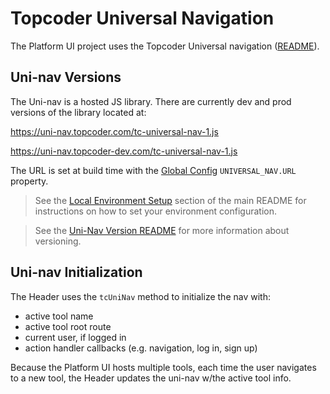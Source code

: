 # Topcoder Universal Navigation

The Platform UI project uses the Topcoder Universal navigation ([README](https://github.com/topcoder-platform/universal-navigation)).

## Uni-nav Versions

The Uni-nav is a hosted JS library. There are currently dev and prod versions of the library located at:

https://uni-nav.topcoder.com/tc-universal-nav-1.js

https://uni-nav.topcoder-dev.com/tc-universal-nav-1.js

The URL is set at build time with the [Global Config](../lib/global-config.model.ts) `UNIVERSAL_NAV.URL` property.

>See the [Local Environment Setup](../../README.md#local-environment-setup) section of the main README for instructions on how to set your environment configuration.

>See the [Uni-Nav Version README](https://github.com/topcoder-platform/universal-navigation#versioning) for more information about versioning.

## Uni-nav Initialization

The Header uses the `tcUniNav` method to initialize the nav with:

- active tool name
- active tool root route
- current user, if logged in
- action handler callbacks (e.g. navigation, log in, sign up)

Because the Platform UI hosts multiple tools, each time the user navigates to a new tool, the Header updates the uni-nav w/the active tool info.
